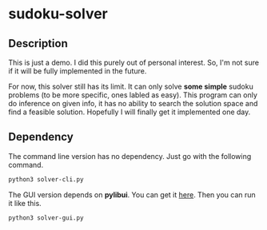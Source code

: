 # sudoku-solver

## Description

This is just a demo. I did this purely out of personal interest. So, I'm not sure if it will be fully implemented in the future.

For now, this solver still has its limit. It can only solve **some simple** sudoku problems (to be more specific, ones labled as easy). This program can only do inference on given info, it has no ability to search the solution space and find a feasible solution. Hopefully I will finally get it implemented one day.

## Dependency

The command line version has no dependency. Just go with the following command.

```bash
python3 solver-cli.py
```

The GUI version depends on **pylibui**. You can get it [here](https://github.com/joaoventura/pylibui). Then you can run it like this.

```bash
python3 solver-gui.py
```